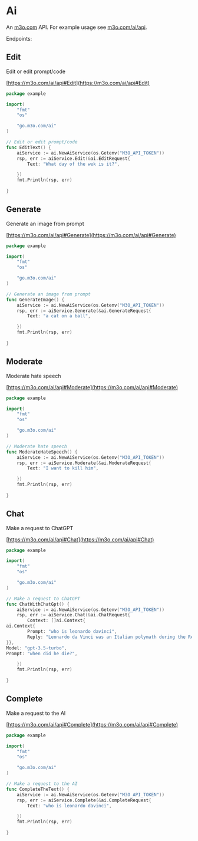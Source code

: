 # Ai

An [m3o.com](https://m3o.com) API. For example usage see [m3o.com/ai/api](https://m3o.com/ai/api).

Endpoints:

## Edit

Edit or edit prompt/code


[https://m3o.com/ai/api#Edit](https://m3o.com/ai/api#Edit)

```go
package example

import(
	"fmt"
	"os"

	"go.m3o.com/ai"
)

// Edit or edit prompt/code
func EditText() {
	aiService := ai.NewAiService(os.Getenv("M3O_API_TOKEN"))
	rsp, err := aiService.Edit(&ai.EditRequest{
		Text: "What day of the wek is it?",

	})
	fmt.Println(rsp, err)
	
}
```
## Generate

Generate an image from prompt


[https://m3o.com/ai/api#Generate](https://m3o.com/ai/api#Generate)

```go
package example

import(
	"fmt"
	"os"

	"go.m3o.com/ai"
)

// Generate an image from prompt
func GenerateImage() {
	aiService := ai.NewAiService(os.Getenv("M3O_API_TOKEN"))
	rsp, err := aiService.Generate(&ai.GenerateRequest{
		Text: "a cat on a ball",

	})
	fmt.Println(rsp, err)
	
}
```
## Moderate

Moderate hate speech


[https://m3o.com/ai/api#Moderate](https://m3o.com/ai/api#Moderate)

```go
package example

import(
	"fmt"
	"os"

	"go.m3o.com/ai"
)

// Moderate hate speech
func ModerateHateSpeech() {
	aiService := ai.NewAiService(os.Getenv("M3O_API_TOKEN"))
	rsp, err := aiService.Moderate(&ai.ModerateRequest{
		Text: "I want to kill him",

	})
	fmt.Println(rsp, err)
	
}
```
## Chat

Make a request to ChatGPT


[https://m3o.com/ai/api#Chat](https://m3o.com/ai/api#Chat)

```go
package example

import(
	"fmt"
	"os"

	"go.m3o.com/ai"
)

// Make a request to ChatGPT
func ChatWithChatGpt() {
	aiService := ai.NewAiService(os.Getenv("M3O_API_TOKEN"))
	rsp, err := aiService.Chat(&ai.ChatRequest{
		Context: []ai.Context{
ai.Context{
		Prompt: "who is leonardo davinci",
		Reply: "Leonardo da Vinci was an Italian polymath during the Renaissance period. He was born in 1452 in Vinci, Italy, and is renowned for his contributions to various fields such as science, engineering, art, and anatomy. Da Vinci's most famous works include the Mona Lisa and The Last Supper. He is often considered one of the greatest artists and thinkers of all time.",
}},
Model: "gpt-3.5-turbo",
Prompt: "when did he die?",

	})
	fmt.Println(rsp, err)
	
}
```
## Complete

Make a request to the AI


[https://m3o.com/ai/api#Complete](https://m3o.com/ai/api#Complete)

```go
package example

import(
	"fmt"
	"os"

	"go.m3o.com/ai"
)

// Make a request to the AI
func CompleteTheText() {
	aiService := ai.NewAiService(os.Getenv("M3O_API_TOKEN"))
	rsp, err := aiService.Complete(&ai.CompleteRequest{
		Text: "who is leonardo davinci",

	})
	fmt.Println(rsp, err)
	
}
```
